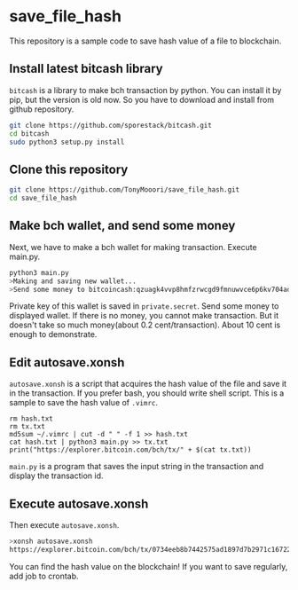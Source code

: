 # save_file_hash
This repository is a sample code to save hash value of a file to blockchain.

## Install latest bitcash library

`bitcash` is a library to make bch transaction by python.
You can install it by pip, but the version is old now.
So you have to download and install from github repository.

```bash
git clone https://github.com/sporestack/bitcash.git
cd bitcash
sudo python3 setup.py install
```

## Clone this repository
```bash
git clone https://github.com/TonyMooori/save_file_hash.git
cd save_file_hash
```

## Make bch wallet, and send some money
Next, we have to make a bch wallet for making transaction.
Execute main.py.

```bash
python3 main.py
>Making and saving new wallet...
>Send some money to bitcoincash:qzuagk4vvp8hmfzrwcgd9fmnuwvce6p6kv704adgav
```

Private key of this wallet is saved in `private.secret`.
Send some money to displayed wallet.
If there is no money, you cannot make transaction.
But it doesn't take so much money(about 0.2 cent/transaction).
About 10 cent is enough to demonstrate.

## Edit autosave.xonsh
`autosave.xonsh` is a script that acquires the hash value of the file and save it in the transaction.
If you prefer bash, you should write shell script.
This is a sample to save the hash value of `.vimrc`.

```xonsh
rm hash.txt
rm tx.txt
md5sum ~/.vimrc | cut -d " " -f 1 >> hash.txt
cat hash.txt | python3 main.py >> tx.txt
print("https://explorer.bitcoin.com/bch/tx/" + $(cat tx.txt))
```

`main.py` is a program that saves the input string in the transaction and display the transaction id.

## Execute autosave.xonsh
Then execute `autosave.xonsh`.

```bash
>xonsh autosave.xonsh
https://explorer.bitcoin.com/bch/tx/0734eeb8b7442575ad1897d7b2971c1672208d518dcfc3199c663a316d395edd
```

You can find the hash value on the blockchain!
If you want to save regularly, add job to crontab.
